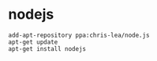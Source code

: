 # nodejs
```shell
add-apt-repository ppa:chris-lea/node.js
apt-get update
apt-get install nodejs
```

